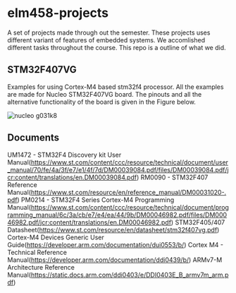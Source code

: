 # elm458-projects

A set of projects made through out the semester. These projects uses different variant of features of embedded systems. We accomlished different tasks throughout the course. This repo is a outline of what we did.

## STM32F407VG 

Examples for using Cortex-M4 based stm32f4 processor. All the examples are made 
for Nucleo STM32F407VG board. The pinouts and all the alternative functionality of 
the board is given in the Figure below.

![nucleo g031k8]()

## Documents

UM1472 - STM32F4 Discovery kit User Manual(https://www.st.com/content/ccc/resource/technical/document/user_manual/70/fe/4a/3f/e7/e1/4f/7d/DM00039084.pdf/files/DM00039084.pdf/jcr:content/translations/en.DM00039084.pdf)
RM0090 - STM32F407 Reference Manual(https://www.st.com/resource/en/reference_manual/DM00031020-.pdf)
PM0214 - STM32F4 Series Cortex-M4 Programming Manual(https://www.st.com/content/ccc/resource/technical/document/programming_manual/6c/3a/cb/e7/e4/ea/44/9b/DM00046982.pdf/files/DM00046982.pdf/jcr:content/translations/en.DM00046982.pdf)
STM32F405/407 Datasheet(https://www.st.com/resource/en/datasheet/stm32f407vg.pdf)
Cortex-M4 Devices Generic User Guide(https://developer.arm.com/documentation/dui0553/b/)
Cortex M4 - Technical Reference Manual(https://developer.arm.com/documentation/ddi0439/b/)
ARMv7-M Architecture Reference Manual(https://static.docs.arm.com/ddi0403/e/DDI0403E_B_armv7m_arm.pdf)
